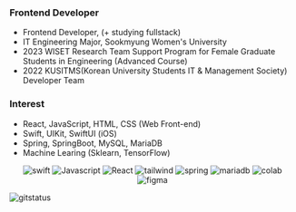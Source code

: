 ### Frontend Developer
- Frontend Developer, (+ studying fullstack)
- IT Engineering Major, Sookmyung Women's University
- 2023 WISET Research Team Support Program for Female Graduate Students in Engineering (Advanced Course)
- 2022 KUSITMS(Korean University Students IT & Management Society) Developer Team

### Interest
- React, JavaScript, HTML, CSS (Web Front-end)
- Swift, UIKit, SwiftUI (iOS)
- Spring, SpringBoot, MySQL, MariaDB
- Machine Learing (Sklearn, TensorFlow)

<div align=center>

![swift](https://img.shields.io/badge/Swift-FA7343?style=for-the-badge&logo=swift&logoColor=white)
![Javascript](https://img.shields.io/badge/JavaScript-F7DF1E?style=for-the-badge&logo=JavaScript&logoColor=white) 
![React](https://img.shields.io/badge/React-20232A?style=for-the-badge&logo=react&logoColor=61DAFB) 
![tailwind](https://img.shields.io/badge/Tailwind_CSS-38B2AC?style=for-the-badge&logo=tailwind-css&logoColor=white) 
![spring](https://img.shields.io/badge/Spring-6DB33F?style=for-the-badge&logo=spring&logoColor=white) 
![mariadb](https://img.shields.io/badge/MariaDB-003545?style=for-the-badge&logo=mariadb&logoColor=white) 
![colab](https://img.shields.io/badge/Colab-F9AB00?style=for-the-badge&logo=googlecolab&color=525252) 
![figma](https://img.shields.io/badge/Figma-F24E1E?style=for-the-badge&logo=figma&logoColor=white) 


</div>

![gitstatus](https://github-readme-stats.vercel.app/api?username=EunaAhn&theme=blue-green)


